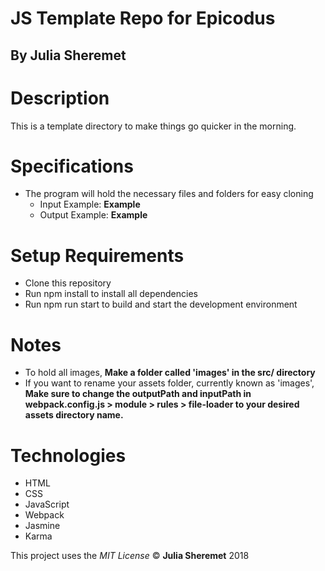 # JS Template Repo for Epicodus

## By Julia Sheremet

# Description
This is a template directory to make things go quicker in the morning.

# Specifications
* The program will hold the necessary files and folders for easy cloning
  * Input Example: **Example**
  * Output Example: **Example**

# Setup Requirements
* Clone this repository
* Run npm install to install all dependencies
* Run npm run start to build and start the development environment

# Notes
* To hold all images, **Make a folder called 'images' in the src/ directory**
* If you want to rename your assets folder, currently known as 'images', **Make sure to change the outputPath and inputPath in webpack.config.js > module > rules > file-loader to your desired assets directory name.**

# Technologies
* HTML
* CSS
* JavaScript
* Webpack
* Jasmine
* Karma

This project uses the _MIT License_
&copy; **Julia Sheremet** 2018
